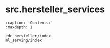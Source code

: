 # src.hersteller_services
```{toctree}
:caption: 'Contents:'
:maxdepth: 1

edc_hersteller/index
ml_serving/index
```
